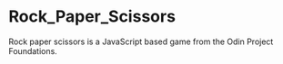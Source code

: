 # Rock_Paper_Scissors
Rock paper scissors is a JavaScript based game from the Odin Project Foundations. 
